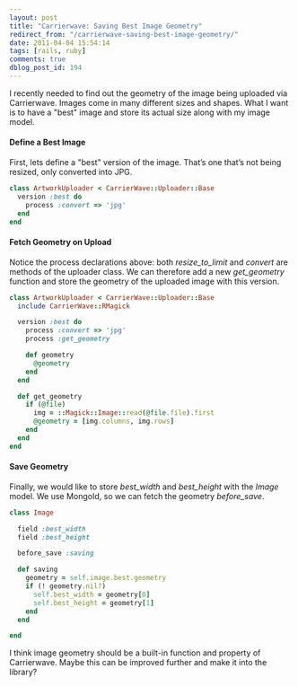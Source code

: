 ```yaml
---
layout: post
title: "Carrierwave: Saving Best Image Geometry"
redirect_from: "/carrierwave-saving-best-image-geometry/"
date: 2011-04-04 15:54:14
tags: [rails, ruby]
comments: true
dblog_post_id: 194
---
```

I recently needed to find out the geometry of the image being uploaded via Carrierwave. Images come in many different sizes and shapes. What I want is to have a "best" image and store its actual size along with my image model.

#### Define a Best Image

First, lets define a "best" version of the image. That’s one that’s not being resized, only converted into JPG.

```ruby
class ArtworkUploader < CarrierWave::Uploader::Base
  version :best do
    process :convert => 'jpg'
  end
end
```

#### Fetch Geometry on Upload

Notice the process declarations above: both _resize_to_limit_ and _convert_ are methods of the uploader class. We can therefore add a new _get_geometry_ function and store the geometry of the uploaded image with this version.

```ruby
class ArtworkUploader < CarrierWave::Uploader::Base
  include CarrierWave::RMagick

  version :best do
    process :convert => 'jpg'
    process :get_geometry

    def geometry
      @geometry
    end
  end

  def get_geometry
    if (@file)
      img = ::Magick::Image::read(@file.file).first
      @geometry = [img.columns, img.rows]
    end
  end
end
```

#### Save Geometry

Finally, we would like to store _best_width_ and _best_height_ with the _Image_ model. We use MongoId, so we can fetch the geometry _before_save_.

```ruby
class Image

  field :best_width
  field :best_height

  before_save :saving

  def saving
    geometry = self.image.best.geometry
    if (! geometry.nil?)
      self.best_width = geometry[0]
      self.best_height = geometry[1]
    end
  end

end
```

I think image geometry should be a built-in function and property of Carrierwave. Maybe this can be improved further and make it into the library?
